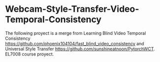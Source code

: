 # Webcam-Style-Transfer-Video-Temporal-Consistency

The following proyect is a merge from Learning Blind Video Temporal Consistency https://github.com/phoenix104104/fast_blind_video_consistency and Universal Style Transfer https://github.com/sunshineatnoon/PytorchWCT.
EL7008 course proyect.
